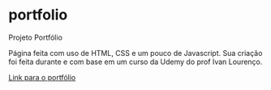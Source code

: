 # portfolio

Projeto Portfólio 


Página feita com uso de HTML, CSS e um pouco de Javascript. 
Sua criação foi feita durante e com base em um curso da Udemy do prof Ivan Lourenço. 


[Link para o portfólio](
https://gisellebarbosa.github.io/portfolio/index.html)
